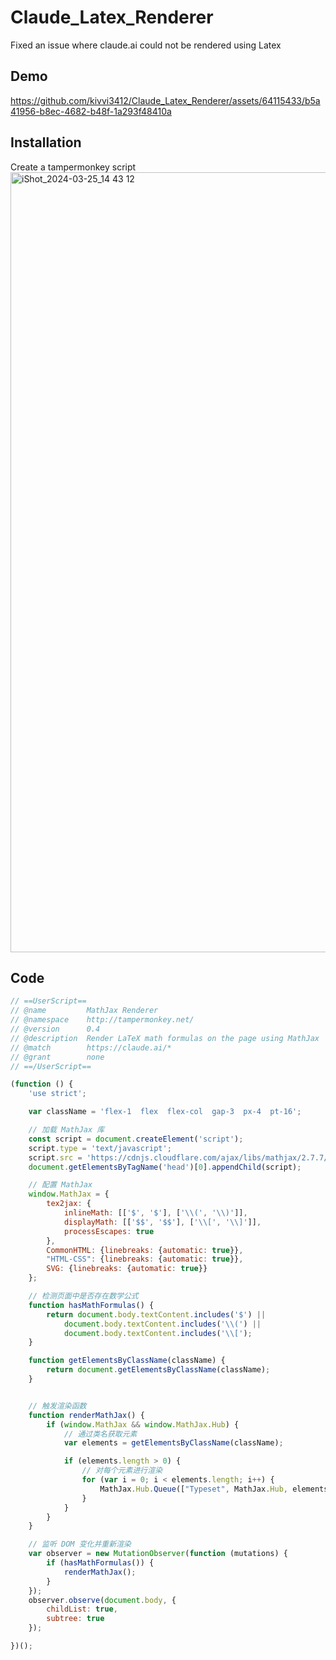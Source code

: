 # Claude_Latex_Renderer
Fixed an issue where claude.ai could not be rendered using Latex

## Demo
https://github.com/kivvi3412/Claude_Latex_Renderer/assets/64115433/b5a41956-b8ec-4682-b48f-1a293f48410a

## Installation
Create a tampermonkey script
<img width="1248" alt="iShot_2024-03-25_14 43 12" src="https://github.com/kivvi3412/Claude_Latex_Renderer/assets/64115433/03b4c0ce-0e7d-4653-ad5b-8971e7b0b460">

## Code
```js
// ==UserScript==
// @name         MathJax Renderer
// @namespace    http://tampermonkey.net/
// @version      0.4
// @description  Render LaTeX math formulas on the page using MathJax
// @match        https://claude.ai/*
// @grant        none
// ==/UserScript==

(function () {
    'use strict';

    var className = 'flex-1  flex  flex-col  gap-3  px-4  pt-16';

    // 加载 MathJax 库
    const script = document.createElement('script');
    script.type = 'text/javascript';
    script.src = 'https://cdnjs.cloudflare.com/ajax/libs/mathjax/2.7.7/MathJax.js?config=TeX-AMS_CHTML';
    document.getElementsByTagName('head')[0].appendChild(script);

    // 配置 MathJax
    window.MathJax = {
        tex2jax: {
            inlineMath: [['$', '$'], ['\\(', '\\)']],
            displayMath: [['$$', '$$'], ['\\[', '\\]']],
            processEscapes: true
        },
        CommonHTML: {linebreaks: {automatic: true}},
        "HTML-CSS": {linebreaks: {automatic: true}},
        SVG: {linebreaks: {automatic: true}}
    };

    // 检测页面中是否存在数学公式
    function hasMathFormulas() {
        return document.body.textContent.includes('$') ||
            document.body.textContent.includes('\\(') ||
            document.body.textContent.includes('\\[');
    }

    function getElementsByClassName(className) {
        return document.getElementsByClassName(className);
    }


    // 触发渲染函数
    function renderMathJax() {
        if (window.MathJax && window.MathJax.Hub) {
            // 通过类名获取元素
            var elements = getElementsByClassName(className);

            if (elements.length > 0) {
                // 对每个元素进行渲染
                for (var i = 0; i < elements.length; i++) {
                    MathJax.Hub.Queue(["Typeset", MathJax.Hub, elements[i]]);
                }
            }
        }
    }

    // 监听 DOM 变化并重新渲染
    var observer = new MutationObserver(function (mutations) {
        if (hasMathFormulas()) {
            renderMathJax();
        }
    });
    observer.observe(document.body, {
        childList: true,
        subtree: true
    });

})();
```

